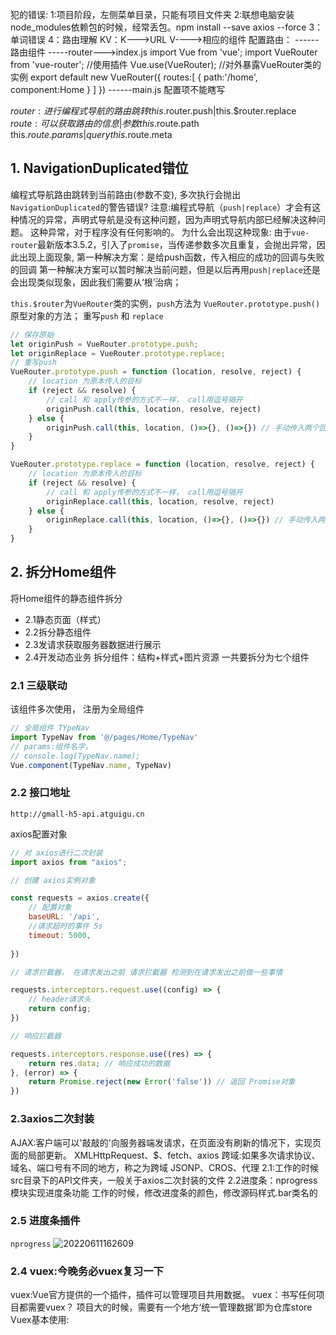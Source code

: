 犯的错误:
1:项目阶段，左侧菜单目录，只能有项目文件夹
2:联想电脑安装node_modules依赖包的时候，经常丢包。npm install --save axios --force
3：单词错误
4：路由理解
KV：K--->URL  V---->相应的组件
配置路由：
     ------路由组件
     -----router--->index.js
                  import Vue  from 'vue';
                  import VueRouter from 'vue-router';
                  //使用插件
                  Vue.use(VueRouter);
                  //对外暴露VueRouter类的实例
                  export default new VueRouter({
                       routes:[
                            {
                                 path:'/home',
                                 component:Home
                            }
                       ]
                  })
    ------main.js   配置项不能瞎写


$router:进行编程式导航的路由跳转
this.$router.push|this.$router.replace
$route:可以获取路由的信息|参数
this.$route.path
this.$route.params|query
this.$route.meta


## 1. NavigationDuplicated错位
编程式导航路由跳转到当前路由(参数不变), 多次执行会抛出`NavigationDuplicated`的警告错误?
注意:编程式导航（`push|replace`）才会有这种情况的异常，声明式导航是没有这种问题，因为声明式导航内部已经解决这种问题。
这种异常，对于程序没有任何影响的。
为什么会出现这种现象:
由于`vue-router`最新版本3.5.2，引入了`promise`，当传递参数多次且重复，会抛出异常，因此出现上面现象,
第一种解决方案：是给push函数，传入相应的成功的回调与失败的回调
第一种解决方案可以暂时解决当前问题，但是以后再用`push|replace`还是会出现类似现象，因此我们需要从‘根’治病；

`this.$router`为`VueRouter`类的实例，`push`方法为 `VueRouter.prototype.push()` 原型对象的方法；
重写`push` 和 `replace`

```js
// 保存原始
let originPush = VueRouter.prototype.push;
let originReplace = VueRouter.prototype.replace;
// 重写push
VueRouter.prototype.push = function (location, resolve, reject) {
    // location 为原本传入的目标 
    if (reject && resolve) {
        // call 和 apply传参的方式不一样， call用逗号隔开
        originPush.call(this, location, resolve, reject)
    } else {
        originPush.call(this, location, ()=>{}, ()=>{}) // 手动传入两个回调函数 占位
    }
}

VueRouter.prototype.replace = function (location, resolve, reject) {
    // location 为原本传入的目标 
    if (reject && resolve) {
        // call 和 apply传参的方式不一样， call用逗号隔开
        originReplace.call(this, location, resolve, reject)
    } else {
        originReplace.call(this, location, ()=>{}, ()=>{}) // 手动传入两个回调函数 占位
    }
}
```

## 2. 拆分Home组件
将Home组件的静态组件拆分
- 2.1静态页面（样式）
- 2.2拆分静态组件
- 2.3发请求获取服务器数据进行展示
- 2.4开发动态业务
拆分组件：结构+样式+图片资源
一共要拆分为七个组件

### 2.1 三级联动

该组件多次使用， 注册为全局组件
```js
// 全局组件 TYpeNav
import TypeNav from '@/pages/Home/TypeNav'
// params:组件名字，
// console.log(TypeNav.name);
Vue.component(TypeNav.name, TypeNav)
```




### 2.2 接口地址

`http://gmall-h5-api.atguigu.cn`

axios配置对象
```js
// 对 axios进行二次封装
import axios from "axios";

// 创建 axios实例对象

const requests = axios.create({
    // 配置对象
    baseURL: '/api',
    //请求超时的事件 5s
    timeout: 5000,
    
})

// 请求拦截器， 在请求发出之前 请求拦截器 检测到在请求发出之前做一些事情

requests.interceptors.request.use((config) => {
    // header请求头
    return config;
})

// 响应拦截器

requests.interceptors.response.use((res) => {
    return res.data; // 响应成功的数据
}, (error) => { 
    return Promise.reject(new Error('false')) // 返回 Promise对象
})
```



### 2.3axios二次封装
AJAX:客户端可以'敲敲的'向服务器端发请求，在页面没有刷新的情况下，实现页面的局部更新。
XMLHttpRequest、$、fetch、axios
跨域:如果多次请求协议、域名、端口号有不同的地方，称之为跨域
JSONP、CROS、代理
2.1:工作的时候src目录下的API文件夹，一般关于axios二次封装的文件
2.2进度条：nprogress模块实现进度条功能
工作的时候，修改进度条的颜色，修改源码样式.bar类名的


### 2.5 进度条插件
`nprogress`
![20220611162609](https://xd-imgsubmit.oss-cn-beijing.aliyuncs.com/images/20220611162609.png)

### 2.4 vuex:今晚务必vuex复习一下
vuex:Vue官方提供的一个插件，插件可以管理项目共用数据。
vuex：书写任何项目都需要vuex？
项目大的时候，需要有一个地方‘统一管理数据’即为仓库store
Vuex基本使用:

     
   


















